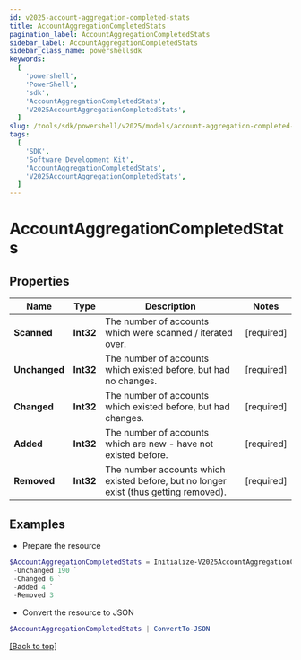 ```yaml
---
id: v2025-account-aggregation-completed-stats
title: AccountAggregationCompletedStats
pagination_label: AccountAggregationCompletedStats
sidebar_label: AccountAggregationCompletedStats
sidebar_class_name: powershellsdk
keywords:
  [
    'powershell',
    'PowerShell',
    'sdk',
    'AccountAggregationCompletedStats',
    'V2025AccountAggregationCompletedStats',
  ]
slug: /tools/sdk/powershell/v2025/models/account-aggregation-completed-stats
tags:
  [
    'SDK',
    'Software Development Kit',
    'AccountAggregationCompletedStats',
    'V2025AccountAggregationCompletedStats',
  ]
---
```


# AccountAggregationCompletedStats

## Properties

| Name | Type | Description | Notes |
| --- | --- | --- | --- |
| **Scanned** | **Int32** | The number of accounts which were scanned / iterated over. | [required] |
| **Unchanged** | **Int32** | The number of accounts which existed before, but had no changes. | [required] |
| **Changed** | **Int32** | The number of accounts which existed before, but had changes. | [required] |
| **Added** | **Int32** | The number of accounts which are new - have not existed before. | [required] |
| **Removed** | **Int32** | The number accounts which existed before, but no longer exist (thus getting removed). | [required] |

## Examples

- Prepare the resource

```powershell
$AccountAggregationCompletedStats = Initialize-V2025AccountAggregationCompletedStats  -Scanned 200 `
 -Unchanged 190 `
 -Changed 6 `
 -Added 4 `
 -Removed 3
```

- Convert the resource to JSON

```powershell
$AccountAggregationCompletedStats | ConvertTo-JSON
```

[[Back to top]](#)
